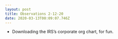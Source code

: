 ```yaml
---
layout: post
title: Observations 2-12-20
date: 2020-03-13T00:09:07.746Z
---
```

- Downloading the IRS’s corporate org chart, for fun.